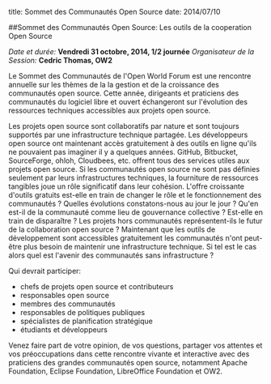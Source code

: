 title: Sommet des Communautés Open Source
date: 2014/07/10


##Sommet des Communautés Open Source: Les outils de la cooperation Open Source


*Date et durée:* **Vendredi 31 octobre, 2014, 1/2 journée**
*Organisateur de la Session:* **Cedric Thomas, OW2**


Le Sommet des Communautés de l'Open World Forum est une rencontre annuelle sur les thèmes de la la gestion et de la 
croissance des communautés open source. Cette année, dirigeants et praticiens des communautés du logiciel libre et ouvert
échangeront sur l'évolution des ressources techniques accessibles aux projets open source.


Les projets open source sont collaboratifs par nature et sont toujours supportés par une infrastructure technique partagée.
Les développeurs open source ont maintenant accès gratuitement à des outils en ligne qu'ils ne pouvaient pas imaginer 
il y a quelques années. GitHub, Bitbucket, SourceForge, ohloh, Cloudbees, etc. offrent tous des services utiles aux projets 
open source. Si les communautés open source ne sont pas définies seulement par leurs infrastructures techniques, 
la fourniture de ressources tangibles joue un rôle significatif dans leur cohésion. L'offre croissante d'outils gratuits
est-elle en train de changer le rôle et le fonctionnement des communautés ? Quelles évolutions constatons-nous au jour 
le jour ? Qu'en est-il de la communauté comme lieu de gouvernance collective ? Est-elle en train de disparaître ? 
Les projets hors communautés représentent-ils le futur de la collaboration open source ? Maintenant que les outils de
développement sont accessibles gratuitement les communautés n'ont peut-être plus besoin de maintenir une infrastructure 
technique. Si tel est le cas alors quel est l'avenir des communautés sans infrastructure ?


Qui devrait participer:
- chefs de projets open source et contributeurs
- responsables open source
- membres des communautés
- responsables de politiques publiques
- spécialistes de planification stratégique
- étudiants et développeurs


Venez faire part de votre opinion, de vos questions, partager vos attentes et vos préoccupations dans cette rencontre 
vivante et interactive avec des praticiens des grandes communautés open source, notamment Apache Foundation, 
Eclipse Foundation, LibreOffice Foundation et OW2. 
